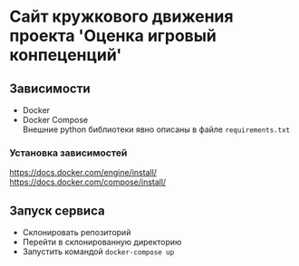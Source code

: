 # Сайт кружкового движения проекта 'Оценка игровый конпеценций'
## Зависимости
- Docker
- Docker Compose  
Внешние python библиотеки явно описаны в файле `requirements.txt`

### Установка зависимостей
https://docs.docker.com/engine/install/  
https://docs.docker.com/compose/install/

## Запуск сервиса
- Склонировать репозиторий
- Перейти в склонированную директорию
- Запустить командой `docker-compose up`